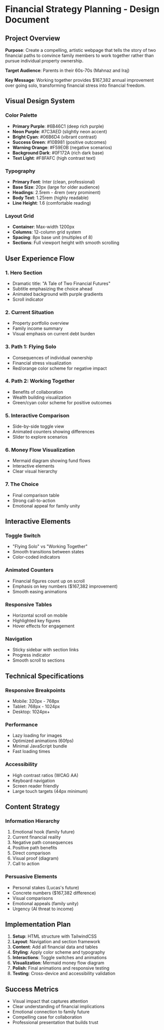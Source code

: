 # Financial Strategy Planning - Design Document

## Project Overview

**Purpose**: Create a compelling, artistic webpage that tells the story of two financial paths to convince family members to work together rather than pursue individual property ownership.

**Target Audience**: Parents in their 60s-70s (Mahnaz and Iraj)

**Key Message**: Working together provides $167,382 annual improvement over going solo, transforming financial stress into financial freedom.

## Visual Design System

### Color Palette
- **Primary Purple**: #6B46C1 (deep rich purple)
- **Neon Purple**: #7C3AED (slightly neon accent)
- **Bright Cyan**: #06B6D4 (vibrant contrast)
- **Success Green**: #10B981 (positive outcomes)
- **Warning Orange**: #F59E0B (negative scenarios)
- **Background Dark**: #0F172A (rich dark base)
- **Text Light**: #F8FAFC (high contrast text)

### Typography
- **Primary Font**: Inter (clean, professional)
- **Base Size**: 20px (large for older audience)
- **Headings**: 2.5rem - 4rem (very prominent)
- **Body Text**: 1.25rem (highly readable)
- **Line Height**: 1.6 (comfortable reading)

### Layout Grid
- **Container**: Max-width 1200px
- **Columns**: 12-column grid system
- **Spacing**: 8px base unit (multiples of 8)
- **Sections**: Full viewport height with smooth scrolling

## User Experience Flow

### 1. Hero Section
- Dramatic title: "A Tale of Two Financial Futures"
- Subtitle emphasizing the choice ahead
- Animated background with purple gradients
- Scroll indicator

### 2. Current Situation
- Property portfolio overview
- Family income summary
- Visual emphasis on current debt burden

### 3. Path 1: Flying Solo
- Consequences of individual ownership
- Financial stress visualization
- Red/orange color scheme for negative impact

### 4. Path 2: Working Together
- Benefits of collaboration
- Wealth building visualization
- Green/cyan color scheme for positive outcomes

### 5. Interactive Comparison
- Side-by-side toggle view
- Animated counters showing differences
- Slider to explore scenarios

### 6. Money Flow Visualization
- Mermaid diagram showing fund flows
- Interactive elements
- Clear visual hierarchy

### 7. The Choice
- Final comparison table
- Strong call-to-action
- Emotional appeal for family unity

## Interactive Elements

### Toggle Switch
- "Flying Solo" vs "Working Together"
- Smooth transitions between states
- Color-coded indicators

### Animated Counters
- Financial figures count up on scroll
- Emphasis on key numbers ($167,382 improvement)
- Smooth easing animations

### Responsive Tables
- Horizontal scroll on mobile
- Highlighted key figures
- Hover effects for engagement

### Navigation
- Sticky sidebar with section links
- Progress indicator
- Smooth scroll to sections

## Technical Specifications

### Responsive Breakpoints
- Mobile: 320px - 768px
- Tablet: 768px - 1024px
- Desktop: 1024px+

### Performance
- Lazy loading for images
- Optimized animations (60fps)
- Minimal JavaScript bundle
- Fast loading times

### Accessibility
- High contrast ratios (WCAG AA)
- Keyboard navigation
- Screen reader friendly
- Large touch targets (44px minimum)

## Content Strategy

### Information Hierarchy
1. Emotional hook (family future)
2. Current financial reality
3. Negative path consequences
4. Positive path benefits
5. Direct comparison
6. Visual proof (diagram)
7. Call to action

### Persuasive Elements
- Personal stakes (Lucas's future)
- Concrete numbers ($167,382 difference)
- Visual comparisons
- Emotional appeals (family unity)
- Urgency (AI threat to income)

## Implementation Plan

1. **Setup**: HTML structure with TailwindCSS
2. **Layout**: Navigation and section framework
3. **Content**: Add all financial data and tables
4. **Styling**: Apply color scheme and typography
5. **Interactions**: Toggle switches and animations
6. **Visualization**: Mermaid money flow diagram
7. **Polish**: Final animations and responsive testing
8. **Testing**: Cross-device and accessibility validation

## Success Metrics

- Visual impact that captures attention
- Clear understanding of financial implications
- Emotional connection to family future
- Compelling case for collaboration
- Professional presentation that builds trust
